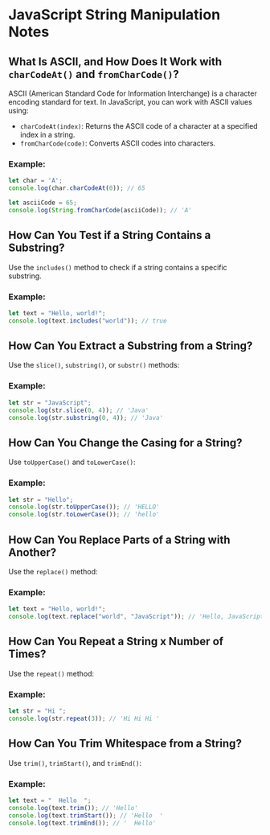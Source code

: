 # JavaScript String Manipulation Notes

## What Is ASCII, and How Does It Work with `charCodeAt()` and `fromCharCode()`?
ASCII (American Standard Code for Information Interchange) is a character encoding standard for text. In JavaScript, you can work with ASCII values using:

- `charCodeAt(index)`: Returns the ASCII code of a character at a specified index in a string.
- `fromCharCode(code)`: Converts ASCII codes into characters.

### Example:
```javascript
let char = 'A';
console.log(char.charCodeAt(0)); // 65

let asciiCode = 65;
console.log(String.fromCharCode(asciiCode)); // 'A'
```

## How Can You Test if a String Contains a Substring?
Use the `includes()` method to check if a string contains a specific substring.

### Example:
```javascript
let text = "Hello, world!";
console.log(text.includes("world")); // true
```

## How Can You Extract a Substring from a String?
Use the `slice()`, `substring()`, or `substr()` methods:

### Example:
```javascript
let str = "JavaScript";
console.log(str.slice(0, 4)); // 'Java'
console.log(str.substring(0, 4)); // 'Java'
```

## How Can You Change the Casing for a String?
Use `toUpperCase()` and `toLowerCase()`:

### Example:
```javascript
let str = "Hello";
console.log(str.toUpperCase()); // 'HELLO'
console.log(str.toLowerCase()); // 'hello'
```

## How Can You Replace Parts of a String with Another?
Use the `replace()` method:

### Example:
```javascript
let text = "Hello, world!";
console.log(text.replace("world", "JavaScript")); // 'Hello, JavaScript!'
```

## How Can You Repeat a String x Number of Times?
Use the `repeat()` method:

### Example:
```javascript
let str = "Hi ";
console.log(str.repeat(3)); // 'Hi Hi Hi '
```

## How Can You Trim Whitespace from a String?
Use `trim()`, `trimStart()`, and `trimEnd()`:

### Example:
```javascript
let text = "  Hello  ";
console.log(text.trim()); // 'Hello'
console.log(text.trimStart()); // 'Hello  '
console.log(text.trimEnd()); // '  Hello'
